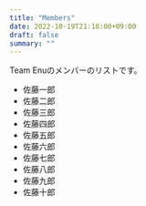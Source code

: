 ```yaml
---
title: "Members"
date: 2022-10-19T21:18:00+09:00
draft: false
summary: ""
---
```


Team Enuのメンバーのリストです。

- 佐藤一郎
- 佐藤二郎
- 佐藤三郎
- 佐藤四郎
- 佐藤五郎
- 佐藤六郎
- 佐藤七郎
- 佐藤八郎
- 佐藤九郎
- 佐藤十郎

